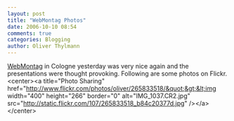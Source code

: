 ```yaml
---
layout: post
title: "WebMontag Photos"
date: 2006-10-10 08:54
comments: true
categories: Blogging
author: Oliver Thylmann
---
```






[WebMontag](http://webmontag.de) in Cologne yesterday was very nice again and the presentations were thought provoking. Following are some photos on Flickr.
&lt;center&gt;&lt;a title=&quot;Photo Sharing&quot; href=&quot;http://www.flickr.com/photos/oliver/265833518/&quot;&gt;&lt;img width=&quot;400&quot; height=&quot;266&quot; border=&quot;0&quot; alt=&quot;IMG_1037.CR2.jpg&quot; src=&quot;http://static.flickr.com/107/265833518_b84c20377d.jpg&quot; /&gt;&lt;/a&gt;&lt;/center&gt;



